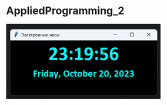 # AppliedProgramming_2

![UML-diagram-fixed](https://github.com/Afanas2707/AppliedProgramming_2/blob/main/homework/макет.png)
